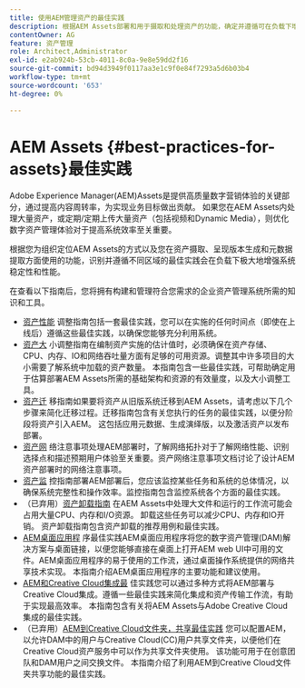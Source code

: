 ```yaml
---
title: 使用AEM管理资产的最佳实践
description: 根据AEM Assets部署和用于摄取和处理资产的功能，确定并遵循可在负载下增强系统稳定性和性能的最佳实践。
contentOwner: AG
feature: 资产管理
role: Architect,Administrator
exl-id: e2ab924b-53cb-4011-8c0a-9e8e59dd2f16
source-git-commit: bd94d3949f0117aa3e1c9f0e84f7293a5d6b03b4
workflow-type: tm+mt
source-wordcount: '653'
ht-degree: 0%

---
```


# AEM Assets {#best-practices-for-assets}最佳实践

Adobe Experience Manager(AEM)Assets是提供高质量数字营销体验的关键部分，通过提高内容周转率，为实现业务目标做出贡献。 如果您在AEM Assets内处理大量资产，或定期/定期上传大量资产（包括视频和Dynamic Media），则优化数字资产管理体验对于提高系统效率至关重要。

根据您为组织定位AEM Assets的方式以及您在资产摄取、呈现版本生成和元数据提取方面使用的功能，识别并遵循不同区域的最佳实践会在负载下极大地增强系统稳定性和性能。

在查看以下指南后，您将拥有构建和管理符合您需求的企业资产管理系统所需的知识和工具。

* [资产性能](performance-tuning-guidelines.md)
调整指南包括一套最佳实践，您可以在实施的任何时间点（即使在上线后）遵循这些最佳实践，以确保您能够充分利用系统。
* [资产大](assets-sizing-guide.md)
小调整指南在编制资产实施的估计值时，必须确保在资产存储、CPU、内存、IO和网络吞吐量方面有足够的可用资源。调整其中许多项目的大小需要了解系统中加载的资产数量。 本指南包含一些最佳实践，可帮助确定用于估算部署AEM Assets所需的基础架构和资源的有效量度，以及大小调整工具。
* [资产迁](assets-migration-guide.md)
移指南如果要将资产从旧版系统迁移到AEM Assets，请考虑以下几个步骤来简化迁移过程。迁移指南包含有关您执行的任务的最佳实践，以便分阶段将资产引入AEM。 这包括应用元数据、生成演绎版，以及激活资产以发布部署。
* [资产网](assets-network-considerations.md)
络注意事项处理AEM部署时，了解网络拓扑对于了解网络性能、识别选择点和描述预期用户体验至关重要。资产网络注意事项文档讨论了设计AEM资产部署时的网络注意事项。
* [资产监](assets-monitoring-best-practices.md)
控指南部署AEM部署后，您应该监控某些任务和系统的总体情况，以确保系统完整性和操作效率。监控指南包含监控系统各个方面的最佳实践。
* （已弃用）[资产卸载指南](assets-offloading-best-practices.md)
在AEM Assets中处理大文件和运行的工作流可能会占用大量CPU、内存和I/O资源。 卸载这些任务可以减少CPU、内存和IO开销。 资产卸载指南包含资产卸载的推荐用例和最佳实践。
* [AEM桌面应用程](https://helpx.adobe.com/experience-manager/desktop-app/aem-desktop-app-best-practices.html)
序最佳实践AEM桌面应用程序将您的数字资产管理(DAM)解决方案与桌面链接，以便您能够直接在桌面上打开AEM web UI中可用的文件。AEM桌面应用程序的易于使用的工作流，通过桌面操作系统提供的网络共享技术实现。 本指南介绍AEM桌面应用程序的主要功能和建议使用。
* [AEM和Creative Cloud集成最](aem-cc-integration-best-practices.md)
佳实践您可以通过多种方式将AEM部署与Creative Cloud集成。遵循一些最佳实践来简化集成和资产传输工作流，有助于实现最高效率。 本指南包含有关将AEM Assets与Adobe Creative Cloud集成的最佳实践。
* （已弃用）[AEM到Creative Cloud文件夹，共享最佳实践](aem-cc-folder-sharing-best-practices.md)
您可以配置AEM，以允许DAM中的用户与Creative Cloud(CC)用户共享文件夹，以便他们在Creative Cloud资产服务中可以作为共享文件夹使用。 该功能可用于在创意团队和DAM用户之间交换文件。 本指南介绍了利用AEM到Creative Cloud文件夹共享功能的最佳实践。
